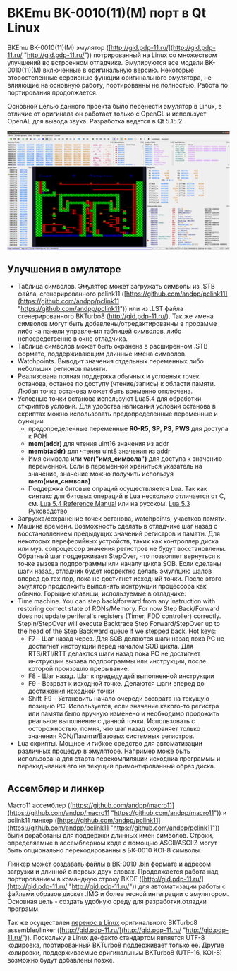 # BKEmu BK-0010(11)(M) порт в Qt Linux

BKEmu BK-0010(11)(M) эмулятор ([http://gid.pdp-11.ru/](http://gid.pdp-11.ru/ "http://gid.pdp-11.ru/")) потрированный на Linux со множеством улучшений во встроенном отладчике.
Эмулируются все модели BK-0010(11)(M) включенные в оригинальную версию. Некоторые второстепенные сервисные функции оригинального эмулятора, не влияющие на основную работу, портированны не полностью. Работа по портирования продолжается.

Основной целью данного проекта было перенести эмулятор в Linux, в отличие от оригинала он работает только с OpenGL и использует OpenAL для вывода звука. Разработка ведется в Qt 5.15.2

[![Main Screen](MainScreen.png  "Main Screen")](MainScreen.png  "Main Screen")

## Улучшения в эмуляторе

- Таблица символов. Эмулятор может загружать символы из .STB файла, сгенерированного pclink11 ([https://github.com/andpp/pclink11](https://github.com/andpp/pclink11 "https://github.com/andpp/pclink11")) или из .LST файла сгенерированного BKTurbo8 (http://gid.pdp-11.ru/). Так же имена символов могут быть добавлены/отредактированны в прорамме либо на панели управления таблицей символов, либо непосредственно в окне отладчика.
- Таблица символов может быть охранена в расширенном .STB формате, поддерживающим длинные имена символов.
- Watchpoints. Выводит значения отдельных переменных либо небольших регионов памяти.
- Реализована полная поддержка обычных и условных точек останова, останов по доступу (чтение/запись) к области памяти. Любая точка останова может быть временно отключена. 
- Условные точки останова используют Lua5.4 для обработки сткриптов условий. Для удобства написания условий останова в  скриптах можно использовать предопределенные переменные и функции
   - предопределенные переменные **R0-R5**, **SP**, **PS**, **PWS** для доступа к РОН
   - **mem(addr)** для чтения uint16 значения из addr
   - **memb(addr)** для чтения uint8 значения из addr
   - Имя символа или **var("имя_символа")** для доступа к значению переменной. Если в переменной храниться указатель на значение, значение можно получить используя **mem(имя_символа)**
   - Поддержка битовые опраций осуществляется Lua. Так как синтакс для битовых операций в Lua несколько отличается от C, см. [Lua 5.4 Reference Manual](https://www.lua.org/manual/5.4/ "https://www.lua.org/manual/5.4/") или на русском: [Lua 5.3 Руководство](http://lua.org.ru/contents_ru.html "http://lua.org.ru/contents_ru.html")
- Загрузка/сохранение точек останова, watchpoints, участков памяти.
- Машина времени. Возможность сделать в отладчике шаг назад с восстановлением предыдущих значений регистров и памати. Для некоторых переферийных устройств, таких как контроллер диска или муз. сопроцессор значения регистров не будут восстановлены. Обратный шаг поддерживает StepOver, что позволяет вернуться к точке вызова подпрограммы или началу цикла SOB. Если сделаны шаги назад, отладчик будет корректно делать эмуляцию шалов вперед до тех пор, пока не достигнет исходний точки. После этого эмулятор продолжить выполнять иснтрукции процессора как обычно. Горыцие клавиши, используемые в отладчике:
- Time machine. You can step back/forward from any instruction with restoring correct state of RONs/Memory. For now Step Back/Forward does not update periferal's registers (Timer, FDD controller) correctly. StepIn/StepOver will execute Backtrace Step Forward/StepOver up to the head of the Step Backward queue if we stepped back. Hot keys:
   - F7       - Шаг назад через. Для SOB  делаются шаги назад пока PC не достигнет инструкции перед началом SOB цикла. Для RTS/RTI/RTT делаются шаги назад пока PC не достигнет инструкции вызава подпрограммы или инструкции, после которой произошло прерывание.
   - F8       - Шаг назад. Шаг к предыдущей выполненной инструкции
   - F9       - Возрват к исходной точке. Делаются шаги вперед до достижения исходной точки
   - Shift-F9 - Установить начало очереди возврата на текущую позицию PC. Используется, если значение какого-то регистра или памяти было вручную изменено и необходимо продожить реальное выполнение с данной точки. Использовать с осторожностью, помня, что шаг назад сохраняет только значения RON/Памяти/Базовых системных регистров.
- Lua скрипты. Мощное и гибкое средство для автоматизации различных процедур в эмуляторе. Например може быть использована для старта перекомпиляции исходниа программы и перекидывания его на текущий примонтированный образ диска.

## Ассемблер и линкер

Macro11 ассемблер ([https://github.com/andpp/macro11](https://github.com/andpp/macro11 "https://github.com/andpp/macro11")) и pclink11 линкер ([https://github.com/andpp/pclink11](https://github.com/andpp/pclink11 "https://github.com/andpp/pclink11")) были доработаны для поддержки длинных имен символов. Строки, определяемые в ассемблерном коде с помощью ASCII/ASCIIZ могут быть опционально перекодированны в БК-0010 KOI-8 символы.

Линкер может создавать файлы в BK-0010 .bin формате и адресом загрузки и длинной в первых двух словах. Продолжается работа над портированием в командную строку BKDE ([http://gid.pdp-11.ru/](http://gid.pdp-11.ru/ "http://gid.pdp-11.ru/")) для автоматизации работы с файлами образов дискет .IMG и более тесной интеграции с эмулятором. Основная цель - создать удобную среду для разработки.отладки программ.

Так же осуществлен [перенос в Linux](https://github.com/andpp/BKTurbo8 "https://github.com/andpp/BKTurbo8") оригинального BKTurbo8 assembler/linker ([http://gid.pdp-11.ru/](http://gid.pdp-11.ru/ "http://gid.pdp-11.ru/")). Поскольку в Linux де-факто стандартом является UTF-8 кодировка, портированный BKTurbo8 поддерживает только ее. Другие колировки, поддерживаемые оригинальным BKTurbo8 (UTF-16, KOI-8) возможно будут добавлены позже.

